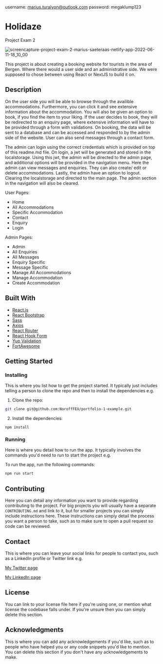 username: marius.turalyon@outlook.com password: megaklump123

# Holidaze
Project Exam 2

![screencapture-project-exam-2-marius-saeteraas-netlify-app-2022-06-11-18_10_00](https://user-images.githubusercontent.com/71336754/173196116-16e42a46-5980-4845-ac25-33a30ed049e5.png)


This project is about creating a booking website for tourists in the area of Bergen. Where there would a user side and an administrative side. We were supposed to chose between using React or NextJS to build it on.

## Description

On the user side you will be able to browse through the availible accommodations. Furthermore, you can click it and see extensive information about the accommodation. You will also be given an option to book, if you find the item to your liking. If the user decides to book, they will be redirected to an enquiry page, where extensive information will have to be provided through a form with validations. On booking, the data will be sent to a database and can be accessed and responded to by the admin side of the website. User can also send messages through a contact form.

The admin can login using the correct credentials which is provided on top of this readme.md file. On login, a jwt will be generated and stored in the localstorage. Using this jwt, the admin will be directed to the admin page, and additional options will be provided in the navigation menu. Here the admin can view messages and enquiries. They can also create/ edit or delete accommodations. Lastly, the admin have an option to logout. Clearing the localstorage and directed to the main page. The admin section in the navigation will also be cleared.

User Pages:

- Home
- All Accommodations
- Specific Accommodation
- Contact
- Enquiry
- Login

Admin Pages:

- Admin
- All Enquiries
- All Messages
- Enquiry Specific
- Message Specific
- Manage All Accommodations
- Manage Accommodation
- Create Accommodation

## Built With

- [React.js](https://reactjs.org/)
- [React Bootstrap](https://react-bootstrap.github.io/)
- [Sass](https://sass-lang.com/)
- [Axios](https://axios-http.com/docs/intro)
- [React Router](https://reactrouter.com/)
- [React Hook Form](https://react-hook-form.com/)
- [Yup Validation](https://www.npmjs.com/package/yup)
- [FortAwesome](https://fortawesome.com/)

## Getting Started

### Installing

This is where you list how to get the project started. It typically just includes telling a person to clone the repo and then to install the dependencies e.g.

1. Clone the repo:

```bash
git clone git@github.com:NoroffFEU/portfolio-1-example.git
```

2. Install the dependencies:

```
npm install
```

### Running

Here is where you detail how to run the app. It typically involves the commands you'd need to run to start the project e.g.

To run the app, run the following commands:

```bash
npm run start
```

## Contributing

Here you can detail any information you want to provide regarding contributing to the project. For big projects you will usually have a separate `CONTRIBUTING.md` and link to it, but for smaller projects you can simply include instructions here. These instructions can simply detail the process you want a person to take, such as to make sure to open a pull request so code can be reviewed.

## Contact

This is where you can leave your social links for people to contact you, such as a LinkedIn profile or Twitter link e.g.

[My Twitter page](www.twitter.com)

[My LinkedIn page](www.linkedin.com)

## License

You can link to your license file here if you're using one, or mention what license the codebase falls under. If you're unsure then you can simply delete this section.

## Acknowledgments

This is where you can add any acknowledgements if you'd like, such as to people who have helped you or any code snippets you'd like to mention. You can delete this section if you don't have any acknowledgements to make.
